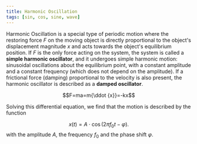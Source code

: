 ```yaml
---
title: Harmonic Oscillation
tags: [sin, cos, sine, wave]
---
```

Harmonic Oscillation is a special type of periodic motion where the restoring force $F$ on the moving object is directly proportional to the object's displacement magnitude $x$ and acts towards the object's equilibrium position.
If $F$ is the only force acting on the system, the system is called a **simple harmonic oscillator**, and it undergoes simple harmonic motion: sinusoidal oscillations about the equilibrium point, with a constant amplitude and a constant frequency (which does not depend on the amplitude).
If a frictional force (damping) proportional to the velocity is also present, the harmonic oscillator is described as a **damped oscillator**.


$$F=ma=m{\ddot {x}}=-kx$$

Solving this differential equation, we find that the motion is described by the function

$$x(t)= A \cdot \cos(2\pi f_0 t - \varphi).$$
with the amplitude $A$, the frequency $f_0$ and the phase shift $\varphi$.



```{.python .bokeh include="res/code/bokeh/sine-wave.py"}
```
